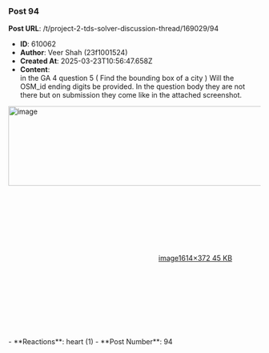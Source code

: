 ### Post 94
**Post URL**: /t/project-2-tds-solver-discussion-thread/169029/94
- **ID**: 610062
- **Author**: Veer Shah (23f1001524)
- **Created At**: 2025-03-23T10:56:47.658Z
- **Content**:  
  in the GA 4 question 5 ( Find the bounding box of a city ) Will the OSM_id ending digits be provided. In the question body they are not there but on submission they come like in the attached screenshot.<br>
<div class="lightbox-wrapper"><a class="lightbox" href="https://europe1.discourse-cdn.com/flex013/uploads/iitm/original/3X/5/9/59f1eb70b4565e3351a8d635cea509dfef700721.png" data-download-href="/uploads/short-url/cPGNW0g5bAyZX7v8gl66unj8dCF.png?dl=1" title="image" rel="noopener nofollow ugc"><img src="https://europe1.discourse-cdn.com/flex013/uploads/iitm/optimized/3X/5/9/59f1eb70b4565e3351a8d635cea509dfef700721_2_690x159.png" alt="image" data-base62-sha1="cPGNW0g5bAyZX7v8gl66unj8dCF" width="690" height="159" srcset="https://europe1.discourse-cdn.com/flex013/uploads/iitm/optimized/3X/5/9/59f1eb70b4565e3351a8d635cea509dfef700721_2_690x159.png, https://europe1.discourse-cdn.com/flex013/uploads/iitm/optimized/3X/5/9/59f1eb70b4565e3351a8d635cea509dfef700721_2_1035x238.png 1.5x, https://europe1.discourse-cdn.com/flex013/uploads/iitm/optimized/3X/5/9/59f1eb70b4565e3351a8d635cea509dfef700721_2_1380x318.png 2x" data-dominant-color="F4F3F3"><div class="meta"><svg class="fa d-icon d-icon-far-image svg-icon" aria-hidden="true"><use href="#far-image"></use></svg><span class="filename">image</span><span class="informations">1614×372 45 KB</span><svg class="fa d-icon d-icon-discourse-expand svg-icon" aria-hidden="true"><use href="#discourse-expand"></use></svg></div></a></div>
- **Reactions**: heart (1)
- **Post Number**: 94

